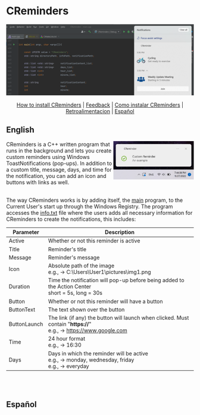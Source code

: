 # CReminders

![img1](cmake-build-debug/resources/img2.png?raw=true "hello")
<div align="center">
  <a href="https://www.google.com">How to install CReminders</a> | 
  <a href="https://www.google.com">Feedback</a> |
  <a href="https://www.google.com">Como instalar CReminders</a> | 
  <a href="https://www.google.com">Retroalimentacion</a> |
  <a href="https://github.com/GioByte10/CReminders#español"> Español</a>
</div>


## English
<img align="right" width="216" height="103" src="https://raw.githubusercontent.com/GioByte10/CReminders/main/cmake-build-debug/resources/img4.png">
CReminders is a C++ written program that runs in the background and lets you create custom reminders using Windows ToastNotifications (pop-ups). In addition to a custom title, message, days, and time for the notification, you can add an icon and buttons with links as well.

<br>
<br>

The way CReminders works is by adding itself, the [main](https://github.com/GioByte10/CReminders/blob/main/main.cpp) program, to the Current User's start up through the Windows Registry. The program accesses the [info.txt](https://github.com/GioByte10/CReminders/blob/main/cmake-build-debug/info_example.txt) file where the users adds all necessary information for CReminders to create the notifications, this includes:

| Parameter   | Description                                                                                                                                  |
|-------------|-------------                                                                                                                                 |
| Active      | Whether or not this reminder is active                                                                                                       |
| Title       | Reminder's title                                                                                                                             |
| Message     | Reminder's message                                                                                                                           |
| Icon        | Absolute path of the image<br>e.g., → C:\Users\User1\pictures\img1.png                                                                       |
| Duration    | Time the notification will pop-up before being added to the Action Center<br>short = 5s, long = 30s                                          |
| Button      | Whether or not this reminder will have a button                                                                                              |
| ButtonText  | The text shown over the button                                                                                                               |
| ButtonLaunch| The link (if any) the button will launch when clicked. Must contain "**https://**" &emsp;&emsp;&emsp;<br>e.g., → https://www.google.com      |
| Time        | 24 hour format<br>e.g., → 16:30                                                                                                              |
| Days        | Days in which the reminder will be active<br>e.g., → monday, wednesday, friday<br>e.g., → everyday                                           |

<br>
<br>

## Español
